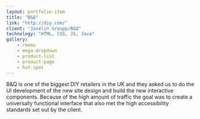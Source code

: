 ```yaml
---
layout: portfolio-item
title: "B&Q"
link: "http://diy.com/"
client: "Javelin Groupp/B&Q"
technology: "HTML, CSS, JS, Java"
gallery:
    - rooms
    - mega-dropdown
    - product-list
    - product-page
    - hot-spot
---
```


B&Q is one of the biggest DIY retailers in the UK and they asked us to do the UI development of the new site design and build the new interactive components. Because of the high amount of traffic the goal was to create a universally functional interface that also met the high accessibility standards set out by the client.
